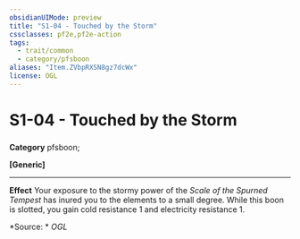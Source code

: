 ```yaml
---
obsidianUIMode: preview
title: "S1-04 - Touched by the Storm"
cssclasses: pf2e,pf2e-action
tags:
  - trait/common
  - category/pfsboon
aliases: "Item.ZVbpRXSN8gz7dcWx"
license: OGL
---
```

# S1-04 - Touched by the Storm

### 

**Category** pfsboon; 




**\[Generic\]**

* * *

**Effect** Your exposure to the stormy power of the _Scale of the Spurned Tempest_ has inured you to the elements to a small degree. While this boon is slotted, you gain cold resistance 1 and electricity resistance 1.

*Source: *
*OGL*
